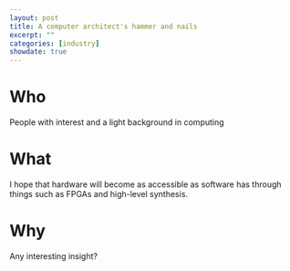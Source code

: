 ```yaml
---
layout: post
title: A computer architect's hammer and nails
excerpt: ""
categories: [industry]
showdate: true
---
```

# Who
People with interest and a light background in computing

# What
I hope that hardware will become as accessible as software has through things such as FPGAs and high-level synthesis.

# Why
Any interesting insight?
